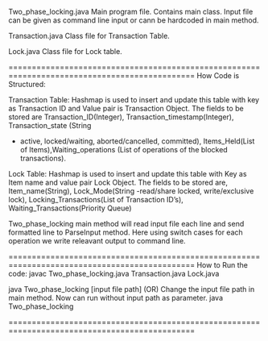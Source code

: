 Two_phase_locking.java
Main program file. Contains main class. Input file can be given as command line input 
or cann be hardcoded in main method.

Transaction.java
Class file for Transaction Table. 

Lock.java
Class file for Lock table.

==============================================================================================
How Code is Structured:

Transaction Table: Hashmap is used to insert and update this table with key as
Transaction ID and Value pair is Transaction Object. The fields to be stored are
Transaction_ID(Integer), Transaction_timestamp(Integer), Transaction_state (String
- active, locked/waiting, aborted/cancelled, committed), Items_Held(List of
Items),Waiting_operations (List of operations of the blocked transactions).

Lock Table: Hashmap is used to insert and update this table with Key as Item name
and value pair Lock Object. The fields to be stored are, Item_name(String),
Lock_Mode(String -read/share locked, write/exclusive lock),
Locking_Transactions(List of Transaction ID’s), Waiting_Transactions(Priority
Queue)

Two_phase_locking main method will read input file each line and send formatted line to ParseInput
method. Here using switch cases for each operation we write releavant output to command line.

==============================================================================================
How to Run the code:
javac Two_phase_locking.java Transaction.java Lock.java

java Two_phase_locking [input file path]
(OR)
Change the input file path in main method. Now can run without input path as parameter.
java Two_phase_locking

==============================================================================================
